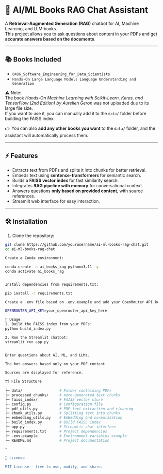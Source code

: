 # 💬 AI/ML Books RAG Chat Assistant

A **Retrieval-Augmented Generation (RAG)** chatbot for AI, Machine Learning, and LLM books.  
This project allows you to ask questions about content in your PDFs and get **accurate answers based on the documents**.

---

## 📚 Books Included

- `0406_Software_Engineering_for_Data_Scientists`  
- `Hands-On Large Language Models Language Understanding and Generation`  

⚠️ Note:  
The book *Hands-On Machine Learning with Scikit-Learn, Keras, and TensorFlow (2nd Edition) by Aurelien Geron* was not uploaded due to its large file size.  
If you want to use it, you can manually add it to the `data/` folder before building the FAISS index.  

👉 You can also **add any other books you want** to the `data/` folder, and the assistant will automatically process them.


---

## ⚡ Features

- Extracts text from PDFs and splits it into chunks for better retrieval.
- Embeds text using **sentence-transformers** for semantic search.
- Builds a **FAISS vector index** for fast similarity search.
- Integrates **RAG pipeline with memory** for conversational context.
- Answers questions **only based on provided content**, with source references.
- Streamlit web interface for easy interaction.

---

## 🛠 Installation

1. Clone the repository:

```bash
git clone https://github.com/yourusername/ai-ml-books-rag-chat.git
cd ai-ml-books-rag-chat

Create a Conda environment:

conda create -n ai_books_rag python=3.11 -y
conda activate ai_books_rag


Install dependencies from requirements.txt:

pip install -r requirements.txt

Create a .env file based on .env.example and add your OpenRouter API key:

OPENROUTER_API_KEY=your_openrouter_api_key_here

🚀 Usage
1. Build the FAISS index from your PDFs:
python build_index.py

2. Run the Streamlit chatbot:
streamlit run app.py


Enter questions about AI, ML, and LLMs.

The bot answers based only on your PDF content.

Sources are displayed for reference.

🗂 File Structure
.
├─ data/                 # Folder containing PDFs
├─ processed_chunks/     # Auto-generated text chunks
├─ faiss_index/          # FAISS vector store
├─ config.py             # Configuration file
├─ pdf_utils.py          # PDF text extraction and cleaning
├─ chunk_utils.py        # Splitting text into chunks
├─ embedding_utils.py    # Embedding and normalization
├─ build_index.py        # Build FAISS index
├─ app.py                # Streamlit chat interface
├─ requirements.txt      # Project dependencies
├─ .env.example          # Environment variables example
└─ README.md             # Project documentation

"

📜 License

MIT License - free to use, modify, and share.




